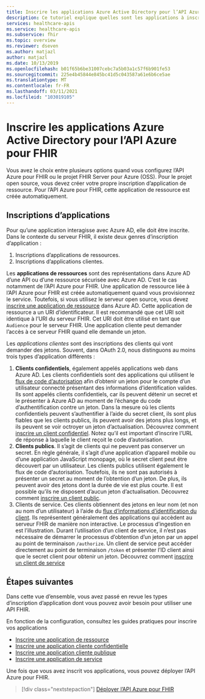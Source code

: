 ```yaml
---
title: Inscrire les applications Azure Active Directory pour l’API Azure pour FHIR
description: Ce tutoriel explique quelles sont les applications à inscrire pour l’API Azure pour FHIR et FHIR Server pour Azure.
services: healthcare-apis
ms.service: healthcare-apis
ms.subservice: fhir
ms.topic: overview
ms.reviewer: dseven
ms.author: matjazl
author: matjazl
ms.date: 10/13/2019
ms.openlocfilehash: b01f65b6be31007cebc7a5b03a1c57f6b901fe53
ms.sourcegitcommit: 225e4b45844e845bc41d5c043587a61e6b6ce5ae
ms.translationtype: MT
ms.contentlocale: fr-FR
ms.lasthandoff: 03/11/2021
ms.locfileid: "103019105"
---
```

# <a name="register-the-azure-active-directory-apps-for-azure-api-for-fhir"></a>Inscrire les applications Azure Active Directory pour l’API Azure pour FHIR

Vous avez le choix entre plusieurs options quand vous configurez l’API Azure pour FHIR ou le projet FHIR Server pour Azure (OSS). Pour le projet open source, vous devez créer votre propre inscription d’application de ressource. Pour l’API Azure pour FHIR, cette application de ressource est créée automatiquement.

## <a name="application-registrations"></a>Inscriptions d’applications

Pour qu’une application interagisse avec Azure AD, elle doit être inscrite. Dans le contexte du serveur FHIR, il existe deux genres d’inscription d’application :

1. Inscriptions d’applications de ressources.
1. Inscriptions d’applications clientes.

Les **applications de ressources** sont des représentations dans Azure AD d’une API ou d’une ressource sécurisée avec Azure AD. C’est le cas notamment de l’API Azure pour FHIR. Une application de ressource liée à l’API Azure pour FHIR est créée automatiquement quand vous provisionnez le service. Toutefois, si vous utilisez le serveur open source, vous devez [inscrire une application de ressource](register-resource-azure-ad-client-app.md) dans Azure AD. Cette application de ressource a un URI d’identificateur. Il est recommandé que cet URI soit identique à l’URI du serveur FHIR. Cet URI doit être utilisé en tant que `Audience` pour le serveur FHIR. Une application cliente peut demander l’accès à ce serveur FHIR quand elle demande un jeton.

Les *applications clientes* sont des inscriptions des clients qui vont demander des jetons. Souvent, dans OAuth 2.0, nous distinguons au moins trois types d’application différents :

1. **Clients confidentiels**, également appelés applications web dans Azure AD. Les clients confidentiels sont des applications qui utilisent le [flux de code d’autorisation](../../active-directory/azuread-dev/v1-protocols-oauth-code.md) afin d’obtenir un jeton pour le compte d’un utilisateur connecté présentant des informations d’identification valides. Ils sont appelés clients confidentiels, car ils peuvent détenir un secret et le présenter à Azure AD au moment de l’échange du code d’authentification contre un jeton. Dans la mesure où les clients confidentiels peuvent s’authentifier à l’aide du secret client, ils sont plus fiables que les clients publics, ils peuvent avoir des jetons plus longs, et ils peuvent se voir octroyer un jeton d’actualisation. Découvrez comment [inscrire un client confidentiel](register-confidential-azure-ad-client-app.md). Notez qu’il est important d’inscrire l’URL de réponse à laquelle le client reçoit le code d’autorisation.
1. **Clients publics**. Il s’agit de clients qui ne peuvent pas conserver un secret. En règle générale, il s’agit d’une application d’appareil mobile ou d’une application JavaScript monopage, où le secret client peut être découvert par un utilisateur. Les clients publics utilisent également le flux de code d’autorisation. Toutefois, ils ne sont pas autorisés à présenter un secret au moment de l’obtention d’un jeton. De plus, ils peuvent avoir des jetons dont la durée de vie est plus courte. Il est possible qu’ils ne disposent d’aucun jeton d’actualisation. Découvrez comment [inscrire un client public](register-public-azure-ad-client-app.md).
1. Clients de service. Ces clients obtiennent des jetons en leur nom (et non au nom d’un utilisateur) à l’aide du [flux d’informations d’identification du client](../../active-directory/azuread-dev/v1-oauth2-client-creds-grant-flow.md). Ils représentent généralement des applications qui accèdent au serveur FHIR de manière non interactive. Le processus d’ingestion en est l’illustration. Durant l’utilisation d’un client de service, il n’est pas nécessaire de démarrer le processus d’obtention d’un jeton par un appel au point de terminaison `/authorize`. Un client de service peut accéder directement au point de terminaison `/token` et présenter l’ID client ainsi que le secret client pour obtenir un jeton. Découvrez comment [inscrire un client de service](register-service-azure-ad-client-app.md)

## <a name="next-steps"></a>Étapes suivantes

Dans cette vue d’ensemble, vous avez passé en revue les types d’inscription d’application dont vous pouvez avoir besoin pour utiliser une API FHIR.

En fonction de la configuration, consultez les guides pratiques pour inscrire vos applications

* [Inscrire une application de ressource](register-resource-azure-ad-client-app.md)
* [Inscrire une application cliente confidentielle](register-confidential-azure-ad-client-app.md)
* [Inscrire une application cliente publique](register-public-azure-ad-client-app.md)
* [Inscrire une application de service](register-service-azure-ad-client-app.md)

Une fois que vous avez inscrit vos applications, vous pouvez déployer l’API Azure pour FHIR.

>[!div class="nextstepaction"]
>[Déployer l’API Azure pour FHIR](fhir-paas-powershell-quickstart.md)